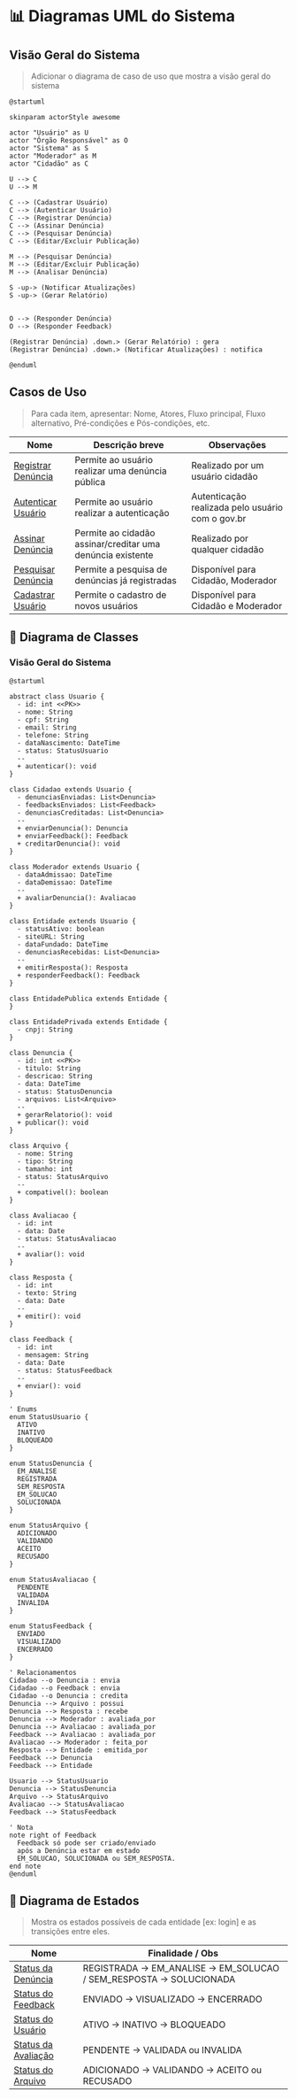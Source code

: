 # 📊 Diagramas UML do Sistema

## Visão Geral do Sistema

> Adicionar o diagrama de caso de uso que mostra a visão geral do sistema

```puml
@startuml

skinparam actorStyle awesome

actor "Usuário" as U
actor "Órgão Responsável" as O
actor "Sistema" as S
actor "Moderador" as M
actor "Cidadão" as C

U --> C
U --> M

C --> (Cadastrar Usuário)
C --> (Autenticar Usuário)
C --> (Registrar Denúncia)
C --> (Assinar Denúncia)
C --> (Pesquisar Denúncia)
C --> (Editar/Excluir Publicação)

M --> (Pesquisar Denúncia)
M --> (Editar/Excluir Publicação)
M --> (Analisar Denúncia)

S -up-> (Notificar Atualizações)
S -up-> (Gerar Relatório)


O --> (Responder Denúncia)
O --> (Responder Feedback)

(Registrar Denúncia) .down.> (Gerar Relatório) : gera
(Registrar Denúncia) .down.> (Notificar Atualizações) : notifica

@enduml
```

## Casos de Uso

>  Para cada item, apresentar: Nome, Atores, Fluxo principal, Fluxo alternativo, Pré-condições e Pós-condições, etc. 


| Nome                                   | Descrição breve                                               | Observações                        |
| -------------------------------------- | ------------------------------------------------------------- | ---------------------------------- |
| [Registrar Denúncia](./UC_RegistrarDenuncia.md) | Permite ao usuário realizar uma denúncia pública              | Realizado por um usuário cidadão  |
| [Autenticar Usuário](./UC_Autenticar.md) | Permite ao usuário realizar a autenticação                    | Autenticação realizada pelo usuário com o gov.br |
| [Assinar Denúncia](./UC_AssinarDenuncia.md)   | Permite ao cidadão assinar/creditar uma denúncia existente    | Realizado por qualquer cidadão |
| [Pesquisar Denúncia](./UC_Pesquisar.md) | Permite a pesquisa de denúncias já registradas                | Disponível para Cidadão, Moderador |
| [Cadastrar Usuário](./UC_CadastrarUsuario.md) | Permite o cadastro de novos usuários               | Disponível para Cidadão e Moderador |



## 🔹 Diagrama de Classes

### Visão Geral do Sistema

```plantuml
@startuml

abstract class Usuario {
  - id: int <<PK>>
  - nome: String
  - cpf: String
  - email: String
  - telefone: String 
  - dataNascimento: DateTime
  - status: StatusUsuario
  --
  + autenticar(): void
}

class Cidadao extends Usuario {
  - denunciasEnviadas: List<Denuncia> 
  - feedbacksEnviados: List<Feedback>
  - denunciasCreditadas: List<Denuncia>
  --
  + enviarDenuncia(): Denuncia
  + enviarFeedback(): Feedback
  + creditarDenuncia(): void
}

class Moderador extends Usuario {
  - dataAdmissao: DateTime
  - dataDemissao: DateTime
  --
  + avaliarDenuncia(): Avaliacao
}

class Entidade extends Usuario {
  - statusAtivo: boolean 
  - siteURL: String 
  - dataFundado: DateTime
  - denunciasRecebidas: List<Denuncia>
  --
  + emitirResposta(): Resposta
  + responderFeedback(): Feedback
}

class EntidadePublica extends Entidade {
}

class EntidadePrivada extends Entidade {
  - cnpj: String
}

class Denuncia {
  - id: int <<PK>>
  - titulo: String
  - descricao: String
  - data: DateTime
  - status: StatusDenuncia
  - arquivos: List<Arquivo>
  --
  + gerarRelatorio(): void
  + publicar(): void
}

class Arquivo {
  - nome: String
  - tipo: String
  - tamanho: int
  - status: StatusArquivo
  --
  + compativel(): boolean
}

class Avaliacao {
  - id: int
  - data: Date
  - status: StatusAvaliacao
  -- 
  + avaliar(): void
}

class Resposta {
  - id: int
  - texto: String
  - data: Date
  --
  + emitir(): void
}

class Feedback {
  - id: int
  - mensagem: String
  - data: Date
  - status: StatusFeedback
  --
  + enviar(): void
}

' Enums
enum StatusUsuario {
  ATIVO
  INATIVO
  BLOQUEADO
}

enum StatusDenuncia {
  EM_ANALISE
  REGISTRADA
  SEM_RESPOSTA
  EM_SOLUCAO
  SOLUCIONADA
}

enum StatusArquivo {
  ADICIONADO
  VALIDANDO
  ACEITO
  RECUSADO
}

enum StatusAvaliacao {
  PENDENTE
  VALIDADA
  INVALIDA
}

enum StatusFeedback {
  ENVIADO
  VISUALIZADO
  ENCERRADO
}

' Relacionamentos
Cidadao --o Denuncia : envia
Cidadao --o Feedback : envia
Cidadao --o Denuncia : credita
Denuncia --> Arquivo : possui
Denuncia --> Resposta : recebe
Denuncia --> Moderador : avaliada_por
Denuncia --> Avaliacao : avaliada_por
Feedback --> Avaliacao : avaliada_por
Avaliacao --> Moderador : feita_por
Resposta --> Entidade : emitida_por
Feedback --> Denuncia
Feedback --> Entidade

Usuario --> StatusUsuario
Denuncia --> StatusDenuncia
Arquivo --> StatusArquivo
Avaliacao --> StatusAvaliacao
Feedback --> StatusFeedback

' Nota
note right of Feedback
  Feedback só pode ser criado/enviado
  após a Denúncia estar em estado
  EM_SOLUCAO, SOLUCIONADA ou SEM_RESPOSTA.
end note
@enduml
```


## 🔹 Diagrama de Estados

> Mostra os estados possíveis de cada entidade [ex: login] e as transições entre eles.

| Nome                                       | Finalidade / Obs                                                   |
| ------------------------------------------ | -------------------------------------------------------------------|
| [Status da Denúncia](./DE_denuncia.puml)    | REGISTRADA → EM_ANALISE → EM_SOLUCAO / SEM_RESPOSTA → SOLUCIONADA |
| [Status do Feedback](./DE_feedback.puml)    | ENVIADO → VISUALIZADO → ENCERRADO                                 |
| [Status do Usuário](./DE_usuario.puml)      | ATIVO → INATIVO → BLOQUEADO                                       |
| [Status da Avaliação](./DE_avaliacao.puml)  | PENDENTE → VALIDADA ou INVALIDA                                   |
| [Status do Arquivo](./DE_arquivo.puml)      | ADICIONADO → VALIDANDO → ACEITO ou RECUSADO                       |

